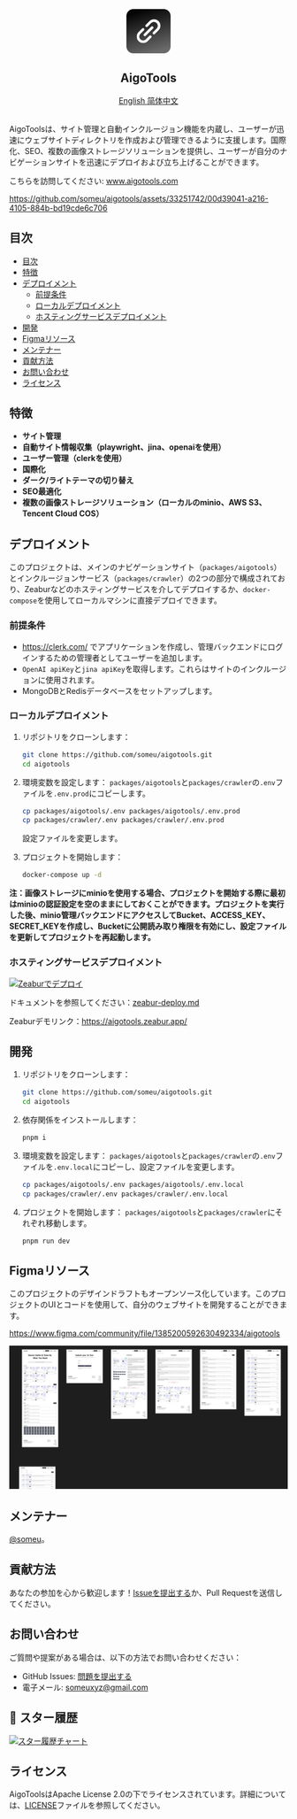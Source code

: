 <div align="center">
  <a href="https://github.com/someu/aigotools.git">
    <img src="images/logo.png" alt="Logo" width="80" height="80">
  </a>
  <h2 align="center">AigoTools</h2>
  <a href="README.md">
    English
  </a>
  <a href="README.zh-CN.md">
    简体中文
  </a>
  <br>
  <br>
</div>

AigoToolsは、サイト管理と自動インクルージョン機能を内蔵し、ユーザーが迅速にウェブサイトディレクトリを作成および管理できるように支援します。国際化、SEO、複数の画像ストレージソリューションを提供し、ユーザーが自分のナビゲーションサイトを迅速にデプロイおよび立ち上げることができます。

こちらを訪問してください: <a href="https://www.aigotools.com/cn">www.aigotools.com</a>

https://github.com/someu/aigotools/assets/33251742/00d39041-a216-4105-884b-bd19cde6c706


## 目次

- [目次](#目次)
- [特徴](#特徴)
- [デプロイメント](#デプロイメント)
  - [前提条件](#前提条件)
  - [ローカルデプロイメント](#ローカルデプロイメント)
  - [ホスティングサービスデプロイメント](#ホスティングサービスデプロイメント)
- [開発](#開発)
- [Figmaリソース](#figmaリソース)
- [メンテナー](#メンテナー)
- [貢献方法](#貢献方法)
- [お問い合わせ](#お問い合わせ)
- [ライセンス](#ライセンス)

## 特徴

- **サイト管理**
- **自動サイト情報収集（playwright、jina、openaiを使用）**
- **ユーザー管理（clerkを使用）**
- **国際化**
- **ダーク/ライトテーマの切り替え**
- **SEO最適化**
- **複数の画像ストレージソリューション（ローカルのminio、AWS S3、Tencent Cloud COS）**

## デプロイメント

このプロジェクトは、メインのナビゲーションサイト（`packages/aigotools`）とインクルージョンサービス（`packages/crawler`）の2つの部分で構成されており、Zeaburなどのホスティングサービスを介してデプロイするか、`docker-compose`を使用してローカルマシンに直接デプロイできます。

### 前提条件

- https://clerk.com/ でアプリケーションを作成し、管理バックエンドにログインするための管理者としてユーザーを追加します。
- `OpenAI apiKey`と`jina apiKey`を取得します。これらはサイトのインクルージョンに使用されます。
- MongoDBとRedisデータベースをセットアップします。

### ローカルデプロイメント

1. リポジトリをクローンします：

   ```bash
   git clone https://github.com/someu/aigotools.git
   cd aigotools
   ```

2. 環境変数を設定します：
   `packages/aigotools`と`packages/crawler`の`.env`ファイルを`.env.prod`にコピーします。

   ```bash
   cp packages/aigotools/.env packages/aigotools/.env.prod
   cp packages/crawler/.env packages/crawler/.env.prod
   ```

   設定ファイルを変更します。

3. プロジェクトを開始します：

   ```bash
   docker-compose up -d
   ```

**注：画像ストレージにminioを使用する場合、プロジェクトを開始する際に最初はminioの認証設定を空のままにしておくことができます。プロジェクトを実行した後、minio管理バックエンドにアクセスしてBucket、ACCESS_KEY、SECRET_KEYを作成し、Bucketに公開読み取り権限を有効にし、設定ファイルを更新してプロジェクトを再起動します。**

### ホスティングサービスデプロイメント

[![Zeaburでデプロイ](https://zeabur.com/button.svg)](https://zeabur.com/templates/9PSGFO?referralCode=someu)

ドキュメントを参照してください：[zeabur-deploy.md](./docs/zeabur-deploy.md)

Zeaburデモリンク：https://aigotools.zeabur.app/

## 開発

1. リポジトリをクローンします：

   ```bash
   git clone https://github.com/someu/aigotools.git
   cd aigotools
   ```

2. 依存関係をインストールします：

   ```bash
   pnpm i
   ```

3. 環境変数を設定します：
   `packages/aigotools`と`packages/crawler`の`.env`ファイルを`.env.local`にコピーし、設定ファイルを変更します。

   ```bash
   cp packages/aigotools/.env packages/aigotools/.env.local
   cp packages/crawler/.env packages/crawler/.env.local
   ```

4. プロジェクトを開始します：
   `packages/aigotools`と`packages/crawler`にそれぞれ移動します。

   ```bash
   pnpm run dev
   ```

## Figmaリソース

このプロジェクトのデザインドラフトもオープンソース化しています。このプロジェクトのUIとコードを使用して、自分のウェブサイトを開発することができます。

https://www.figma.com/community/file/1385200592630492334/aigotools

![AigoTools Figma](./images/figma-preview.jpg)


## メンテナー

[@someu](https://github.com/someu)。

## 貢献方法

あなたの参加を心から歓迎します！[Issueを提出する](https://github.com/someu/aigotools/issues/new)か、Pull Requestを送信してください。

## お問い合わせ

ご質問や提案がある場合は、以下の方法でお問い合わせください：

- GitHub Issues: [問題を提出する](https://github.com/someu/aigotools/issues)
- 電子メール: someuxyz@gmail.com

## 🌟 スター履歴

[![スター履歴チャート](https://api.star-history.com/svg?repos=someu/aigotools&type=Timeline)](https://star-history.com/#someu/aigotools&Timeline)


## ライセンス

AigoToolsはApache License 2.0の下でライセンスされています。詳細については、[LICENSE](./LICENSE)ファイルを参照してください。
